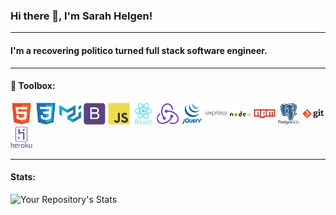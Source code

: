 ### Hi there 👋, I'm Sarah Helgen!

---

#### I'm a recovering politico turned full stack software engineer. 

---

####  🧰 Toolbox:

<img src="https://github.com/devicons/devicon/blob/master/icons/html5/html5-original.svg" alt="HTML5 Logo" width="35" height="35" /> <img src="https://github.com/devicons/devicon/blob/master/icons/css3/css3-original.svg" alt="CSS Logo" width="35" height="35" /> <img src="https://github.com/devicons/devicon/blob/master/icons/materialui/materialui-original.svg" alt="Material UI Logo" width="35" height="35" /> <img src="https://github.com/devicons/devicon/blob/master/icons/bootstrap/bootstrap-plain.svg" alt="Bootstrap Logo" width="35" height="35" /> <img src="https://github.com/devicons/devicon/blob/master/icons/javascript/javascript-original.svg" alt="JavaScript Logo" width="35" height ="35"/> <img src="https://github.com/devicons/devicon/blob/master/icons/react/react-original-wordmark.svg" alt="React Logo" width="35" height="35" /> <img src="https://github.com/devicons/devicon/blob/master/icons/redux/redux-original.svg" alt="Redux Logo" width="35" height="35" /> <img src="https://github.com/devicons/devicon/blob/master/icons/jquery/jquery-plain-wordmark.svg" alt="jQuery Logo" width="35" height="35" /> <img src="https://github.com/devicons/devicon/blob/master/icons/express/express-original-wordmark.svg" alt="Express Logo" width="35" height="35" /> <img src="https://github.com/devicons/devicon/blob/master/icons/nodejs/nodejs-original-wordmark.svg" alt="Node.js Logo" width="35" height="35" /> <img src="https://github.com/devicons/devicon/blob/master/icons/npm/npm-original-wordmark.svg" alt="NPM Logo" width="35" height="35" /> <img src="https://github.com/devicons/devicon/blob/master/icons/postgresql/postgresql-original-wordmark.svg" alt="Postgresql Logo" width="35" height="35" /> <img src="https://github.com/devicons/devicon/blob/master/icons/git/git-original-wordmark.svg" alt="Git Logo" width="35" height="35" /> <img src="https://github.com/devicons/devicon/blob/master/icons/heroku/heroku-original-wordmark.svg" alt="Heroku Logo" width="35" height="35" />

---
#### Stats:

![Your Repository's Stats](https://github-readme-stats.vercel.app/api?username=sarahhelgen&show_icons=true)






<!--
**sarahhelgen/sarahhelgen** is a ✨ _special_ ✨ repository because its `README.md` (this file) appears on your GitHub profile.

Here are some ideas to get you started:

- 🔭 I’m currently working on ...
- 🌱 I’m currently learning ...
- 👯 I’m looking to collaborate on ...
- 🤔 I’m looking for help with ...
- 💬 Ask me about ...
- 📫 How to reach me: ...
- 😄 Pronouns: ...
- ⚡ Fun fact: ...
-->

